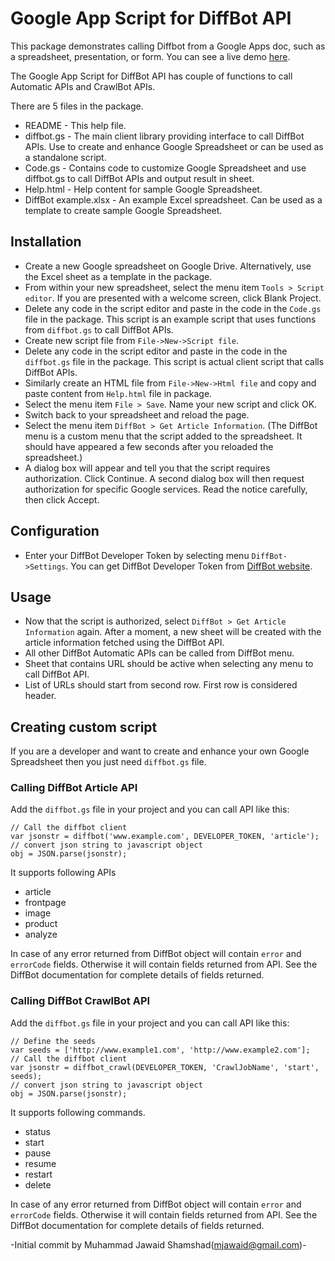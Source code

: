 # Google App Script for DiffBot API

This package demonstrates calling Diffbot from a Google Apps doc, such as a spreadsheet, presentation, or form.  You can see a live demo [here](http://bit.ly/O8fwIX).

The Google App Script for DiffBot API has couple of functions to call Automatic APIs and CrawlBot APIs.

There are 5 files in the package.

* README - This help file.
* diffbot.gs - The main client library providing interface to call DiffBot APIs. Use to create and enhance Google Spreadsheet or can be used as a standalone script.
* Code.gs - Contains code to customize Google Spreadsheet and use diffbot.gs to call DiffBot APIs and output result in sheet.
* Help.html - Help content for sample Google Spreadsheet.
* DiffBot example.xlsx - An example Excel spreadsheet. Can be used as a template to create sample Google Spreadsheet.

## Installation

* Create a new Google spreadsheet on Google Drive. Alternatively, use the Excel sheet as a template in the package.
* From within your new spreadsheet, select the menu item `Tools > Script editor`. If you are presented with a welcome screen, click Blank Project.
* Delete any code in the script editor and paste in the code in the `Code.gs` file in the package. This script is an example script that uses functions from `diffbot.gs` to call DiffBot APIs.
* Create new script file from `File->New->Script file`.
* Delete any code in the script editor and paste in the code in the `diffbot.gs` file in the package. This script is actual client script that calls DiffBot APIs.
* Similarly create an HTML file from `File->New->Html file` and copy and paste content from `Help.html` file in package.
* Select the menu item `File > Save`. Name your new script and click OK.
* Switch back to your spreadsheet and reload the page.
* Select the menu item `DiffBot > Get Article Information`. (The DiffBot menu is a custom menu that the script added to the spreadsheet. It should have appeared a few seconds after you reloaded the spreadsheet.)
* A dialog box will appear and tell you that the script requires authorization. Click Continue. A second dialog box will then request authorization for specific Google services. Read the notice carefully, then click Accept.

## Configuration

* Enter your DiffBot Developer Token by selecting menu `DiffBot->Settings`. You can get DiffBot Developer Token from [DiffBot website](http://www.diffbot.com).

## Usage

* Now that the script is authorized, select `DiffBot > Get Article Information` again. After a moment, a new sheet will be created with the article information fetched using the DiffBot API.
* All other DiffBot Automatic APIs can be called from DiffBot menu.
* Sheet that contains URL should be active when selecting any menu to call DiffBot API.
* List of URLs should start from second row. First row is considered header.

## Creating custom script

If you are a developer and want to create and enhance your own Google Spreadsheet then you just need `diffbot.gs` file.

### Calling DiffBot Article API

Add the `diffbot.gs` file in your project and you can call API like this:

```
// Call the diffbot client
var jsonstr = diffbot('www.example.com', DEVELOPER_TOKEN, 'article');
// convert json string to javascript object
obj = JSON.parse(jsonstr);
```	

It supports following APIs
* article
* frontpage
* image
* product
* analyze

In case of any error returned from DiffBot object will contain `error` and `errorCode` fields. Otherwise it will contain fields returned from API. See the DiffBot documentation for complete details of fields returned.

### Calling DiffBot CrawlBot API

Add the `diffbot.gs` file in your project and you can call API like this:

```
// Define the seeds
var seeds = ['http://www.example1.com', 'http://www.example2.com'];
// Call the diffbot client
var jsonstr = diffbot_crawl(DEVELOPER_TOKEN, 'CrawlJobName', 'start', seeds);
// convert json string to javascript object
obj = JSON.parse(jsonstr);
```	

It supports following commands.
* status
* start
* pause
* resume
* restart
* delete

In case of any error returned from DiffBot object will contain `error` and `errorCode` fields. Otherwise it will contain fields returned from API. See the DiffBot documentation for complete details of fields returned.

-Initial commit by Muhammad Jawaid Shamshad(mjawaid@gmail.com)-
